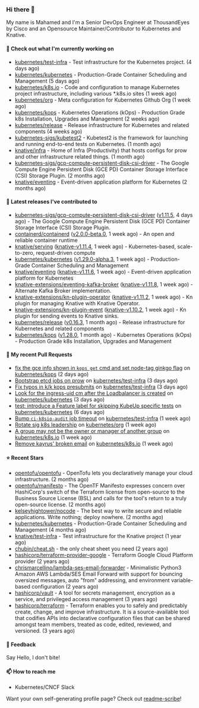 ### Hi there 👋

My name is Mahamed and I'm a Senior DevOps Engineer at ThousandEyes by Cisco and an Opensource Maintainer/Contributor to Kubernetes and Knative.

#### 👷 Check out what I'm currently working on

- [kubernetes/test-infra](https://github.com/kubernetes/test-infra) - Test infrastructure for the Kubernetes project. (4 days ago)
- [kubernetes/kubernetes](https://github.com/kubernetes/kubernetes) - Production-Grade Container Scheduling and Management (5 days ago)
- [kubernetes/k8s.io](https://github.com/kubernetes/k8s.io) - Code and configuration to manage Kubernetes project infrastructure, including various *.k8s.io sites (1 week ago)
- [kubernetes/org](https://github.com/kubernetes/org) - Meta configuration for Kubernetes Github Org (1 week ago)
- [kubernetes/kops](https://github.com/kubernetes/kops) - Kubernetes Operations (kOps) - Production Grade k8s Installation, Upgrades and Management (2 weeks ago)
- [kubernetes/release](https://github.com/kubernetes/release) - Release infrastructure for Kubernetes and related components (4 weeks ago)
- [kubernetes-sigs/kubetest2](https://github.com/kubernetes-sigs/kubetest2) - Kubetest2 is the framework for launching and running end-to-end tests on Kubernetes. (1 month ago)
- [knative/infra](https://github.com/knative/infra) - Home of Infra (Productivity) that hosts configs for prow and other infrastructure related things. (1 month ago)
- [kubernetes-sigs/gcp-compute-persistent-disk-csi-driver](https://github.com/kubernetes-sigs/gcp-compute-persistent-disk-csi-driver) - The Google Compute Engine Persistent Disk (GCE PD) Container Storage Interface (CSI) Storage Plugin. (2 months ago)
- [knative/eventing](https://github.com/knative/eventing) - Event-driven application platform for Kubernetes (2 months ago)

#### 🔭 Latest releases I've contributed to

- [kubernetes-sigs/gcp-compute-persistent-disk-csi-driver](https://github.com/kubernetes-sigs/gcp-compute-persistent-disk-csi-driver) ([v1.11.5](https://github.com/kubernetes-sigs/gcp-compute-persistent-disk-csi-driver/releases/tag/v1.11.5), 4 days ago) - The Google Compute Engine Persistent Disk (GCE PD) Container Storage Interface (CSI) Storage Plugin.
- [containerd/containerd](https://github.com/containerd/containerd) ([v2.0.0-beta.0](https://github.com/containerd/containerd/releases/tag/v2.0.0-beta.0), 1 week ago) - An open and reliable container runtime
- [knative/serving](https://github.com/knative/serving) ([knative-v1.11.4](https://github.com/knative/serving/releases/tag/knative-v1.11.4), 1 week ago) - Kubernetes-based, scale-to-zero, request-driven compute
- [kubernetes/kubernetes](https://github.com/kubernetes/kubernetes) ([v1.29.0-alpha.3](https://github.com/kubernetes/kubernetes/releases/tag/v1.29.0-alpha.3), 1 week ago) - Production-Grade Container Scheduling and Management
- [knative/eventing](https://github.com/knative/eventing) ([knative-v1.11.6](https://github.com/knative/eventing/releases/tag/knative-v1.11.6), 1 week ago) - Event-driven application platform for Kubernetes
- [knative-extensions/eventing-kafka-broker](https://github.com/knative-extensions/eventing-kafka-broker) ([knative-v1.11.8](https://github.com/knative-extensions/eventing-kafka-broker/releases/tag/knative-v1.11.8), 1 week ago) - Alternate Kafka Broker implementation.
- [knative-extensions/kn-plugin-operator](https://github.com/knative-extensions/kn-plugin-operator) ([knative-v1.11.2](https://github.com/knative-extensions/kn-plugin-operator/releases/tag/knative-v1.11.2), 1 week ago) - Kn plugin for managing Knative with Knative Operator.
- [knative-extensions/kn-plugin-event](https://github.com/knative-extensions/kn-plugin-event) ([knative-v1.10.2](https://github.com/knative-extensions/kn-plugin-event/releases/tag/knative-v1.10.2), 1 week ago) - Kn plugin for sending events to Knative sinks.
- [kubernetes/release](https://github.com/kubernetes/release) ([v0.16.3](https://github.com/kubernetes/release/releases/tag/v0.16.3), 1 month ago) - Release infrastructure for Kubernetes and related components
- [kubernetes/kops](https://github.com/kubernetes/kops) ([v1.28.0](https://github.com/kubernetes/kops/releases/tag/v1.28.0), 1 month ago) - Kubernetes Operations (kOps) - Production Grade k8s Installation, Upgrades and Management

#### 🔨 My recent Pull Requests

- [fix the gce info shown in `kops get` cmd and set node-tag ginkgo flag](https://github.com/kubernetes/kops/pull/16096) on [kubernetes/kops](https://github.com/kubernetes/kops) (2 days ago)
- [Bootstrap etcd jobs on prow](https://github.com/kubernetes/test-infra/pull/31218) on [kubernetes/test-infra](https://github.com/kubernetes/test-infra) (3 days ago)
- [Fix typos in k/k kops presubmits](https://github.com/kubernetes/test-infra/pull/31216) on [kubernetes/test-infra](https://github.com/kubernetes/test-infra) (3 days ago)
- [Look for the ingress-uid cm after the Loadbalancer is created](https://github.com/kubernetes/kubernetes/pull/121833) on [kubernetes/kubernetes](https://github.com/kubernetes/kubernetes) (3 days ago)
- [test: introduce a Feature label for skipping KubeUp specific tests](https://github.com/kubernetes/kubernetes/pull/121768) on [kubernetes/kubernetes](https://github.com/kubernetes/kubernetes) (6 days ago)
- [Bump `ci-k8sio-audit` job timeout](https://github.com/kubernetes/test-infra/pull/31195) on [kubernetes/test-infra](https://github.com/kubernetes/test-infra) (1 week ago)
- [Rotate sig k8s leadership](https://github.com/kubernetes/org/pull/4565) on [kubernetes/org](https://github.com/kubernetes/org) (1 week ago)
- [A group may not be the owner or manager of another group](https://github.com/kubernetes/k8s.io/pull/6049) on [kubernetes/k8s.io](https://github.com/kubernetes/k8s.io) (1 week ago)
- [Remove kayrus&#39; broken email](https://github.com/kubernetes/k8s.io/pull/6046) on [kubernetes/k8s.io](https://github.com/kubernetes/k8s.io) (1 week ago)

#### ⭐ Recent Stars

- [opentofu/opentofu](https://github.com/opentofu/opentofu) - OpenTofu lets you declaratively manage your cloud infrastructure. (2 months ago)
- [opentofu/manifesto](https://github.com/opentofu/manifesto) - The OpenTF Manifesto expresses concern over HashiCorp&#39;s switch of the Terraform license from open-source to the Business Source License (BSL) and calls for the tool&#39;s return to a truly open-source license. (2 months ago)
- [kelseyhightower/nocode](https://github.com/kelseyhightower/nocode) - The best way to write secure and reliable applications. Write nothing; deploy nowhere. (2 months ago)
- [kubernetes/kubernetes](https://github.com/kubernetes/kubernetes) - Production-Grade Container Scheduling and Management (4 months ago)
- [knative/test-infra](https://github.com/knative/test-infra) - Test infrastructure for the Knative project (1 year ago)
- [chubin/cheat.sh](https://github.com/chubin/cheat.sh) - the only cheat sheet you need (2 years ago)
- [hashicorp/terraform-provider-google](https://github.com/hashicorp/terraform-provider-google) - Terraform Google Cloud Platform provider (2 years ago)
- [chrismarcellino/lambda-ses-email-forwarder](https://github.com/chrismarcellino/lambda-ses-email-forwarder) - Minimalistic Python3 Amazon AWS Lambda/SES Email Forward with support for bouncing oversized messages, auto &#34;from&#34; addressing, and environment variable-based configuration (2 years ago)
- [hashicorp/vault](https://github.com/hashicorp/vault) - A tool for secrets management, encryption as a service, and privileged access management (3 years ago)
- [hashicorp/terraform](https://github.com/hashicorp/terraform) - Terraform enables you to safely and predictably create, change, and improve infrastructure. It is a source-available tool that codifies APIs into declarative configuration files that can be shared amongst team members, treated as code, edited, reviewed, and versioned. (3 years ago)

#### 💬 Feedback

Say Hello, I don't bite!

#### 📫 How to reach me

- Kubernetes/CNCF Slack

Want your own self-generating profile page? Check out [readme-scribe](https://github.com/muesli/readme-scribe)!


